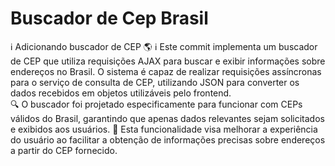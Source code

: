 # Buscador de Cep Brasil
 ℹ️ Adicionando buscador de CEP 🌎 
 ℹ️ Este commit implementa um buscador de CEP que utiliza requisições AJAX para buscar e exibir informações sobre endereços no Brasil. 
 O sistema é capaz de realizar requisições assíncronas para o serviço de consulta de CEP, utilizando JSON para converter os dados recebidos em objetos utilizáveis pelo frontend.  
 🔍 O buscador foi projetado especificamente para funcionar com CEPs válidos do Brasil, garantindo que apenas dados relevantes sejam solicitados e exibidos aos usuários. 
 🚀 Esta funcionalidade visa melhorar a experiência do usuário ao facilitar a obtenção de informações precisas sobre endereços a partir do CEP fornecido.
